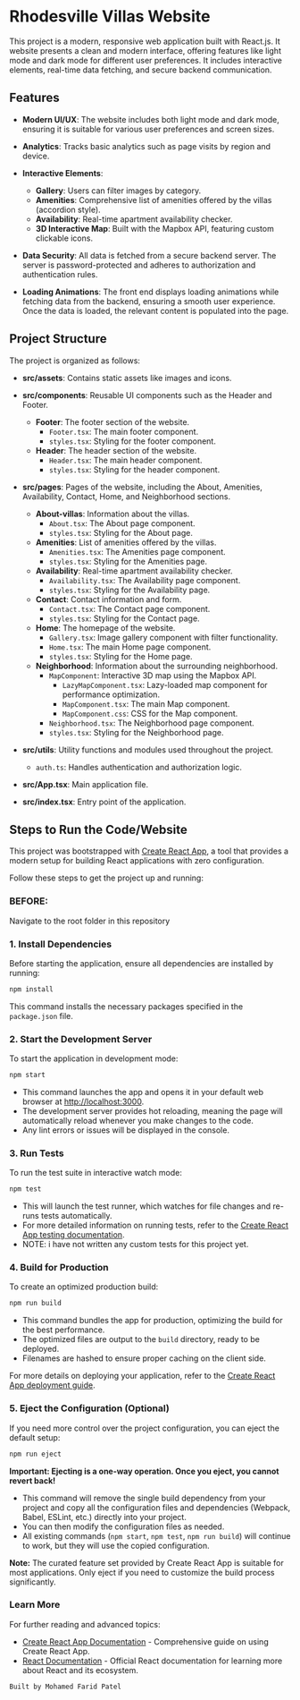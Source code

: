 # Rhodesville Villas Website

This project is a modern, responsive web application built with React.js. It website presents a clean and modern interface, offering features like light mode and dark mode for different user preferences. It includes interactive elements, real-time data fetching, and secure backend communication.

## Features

- **Modern UI/UX**: The website includes both light mode and dark mode, ensuring it is suitable for various user preferences and screen sizes.
  
- **Analytics**: Tracks basic analytics such as page visits by region and device.

- **Interactive Elements**:
  - **Gallery**: Users can filter images by category.
  - **Amenities**: Comprehensive list of amenities offered by the villas (accordion style).
  - **Availability**: Real-time apartment availability checker.
  - **3D Interactive Map**: Built with the Mapbox API, featuring custom clickable icons.

- **Data Security**: All data is fetched from a secure backend server. The server is password-protected and adheres to authorization and authentication rules.

- **Loading Animations**: The front end displays loading animations while fetching data from the backend, ensuring a smooth user experience. Once the data is loaded, the relevant content is populated into the page.

## Project Structure

The project is organized as follows:

- **src/assets**: Contains static assets like images and icons.
- **src/components**: Reusable UI components such as the Header and Footer.
  - **Footer**: The footer section of the website.
    - `Footer.tsx`: The main footer component.
    - `styles.tsx`: Styling for the footer component.
  - **Header**: The header section of the website.
    - `Header.tsx`: The main header component.
    - `styles.tsx`: Styling for the header component.

- **src/pages**: Pages of the website, including the About, Amenities, Availability, Contact, Home, and Neighborhood sections.
  - **About-villas**: Information about the villas.
    - `About.tsx`: The About page component.
    - `styles.tsx`: Styling for the About page.
  - **Amenities**: List of amenities offered by the villas.
    - `Amenities.tsx`: The Amenities page component.
    - `styles.tsx`: Styling for the Amenities page.
  - **Availability**: Real-time apartment availability checker.
    - `Availability.tsx`: The Availability page component.
    - `styles.tsx`: Styling for the Availability page.
  - **Contact**: Contact information and form.
    - `Contact.tsx`: The Contact page component.
    - `styles.tsx`: Styling for the Contact page.
  - **Home**: The homepage of the website.
    - `Gallery.tsx`: Image gallery component with filter functionality.
    - `Home.tsx`: The main Home page component.
    - `styles.tsx`: Styling for the Home page.
  - **Neighborhood**: Information about the surrounding neighborhood.
    - `MapComponent`: Interactive 3D map using the Mapbox API.
      - `LazyMapComponent.tsx`: Lazy-loaded map component for performance optimization.
      - `MapComponent.tsx`: The main Map component.
      - `MapComponent.css`: CSS for the Map component.
    - `Neighborhood.tsx`: The Neighborhood page component.
    - `styles.tsx`: Styling for the Neighborhood page.

- **src/utils**: Utility functions and modules used throughout the project.
  - `auth.ts`: Handles authentication and authorization logic.

- **src/App.tsx**: Main application file.
- **src/index.tsx**: Entry point of the application.




## Steps to Run the Code/Website

This project was bootstrapped with [Create React App](https://github.com/facebook/create-react-app), a tool that provides a modern setup for building React applications with zero configuration.

Follow these steps to get the project up and running:

### BEFORE: 
Navigate to the root folder in this repository


### 1. Install Dependencies

Before starting the application, ensure all dependencies are installed by running:

```bash
npm install
```

This command installs the necessary packages specified in the `package.json` file.

### 2. Start the Development Server

To start the application in development mode:

```bash
npm start
```

- This command launches the app and opens it in your default web browser at [http://localhost:3000](http://localhost:3000).
- The development server provides hot reloading, meaning the page will automatically reload whenever you make changes to the code.
- Any lint errors or issues will be displayed in the console.

### 3. Run Tests 

To run the test suite in interactive watch mode:

```bash
npm test
```

- This will launch the test runner, which watches for file changes and re-runs tests automatically.
- For more detailed information on running tests, refer to the [Create React App testing documentation](https://facebook.github.io/create-react-app/docs/running-tests).
- NOTE: i have not written any custom tests for this project yet.


### 4. Build for Production

To create an optimized production build:

```bash
npm run build
```

- This command bundles the app for production, optimizing the build for the best performance.
- The optimized files are output to the `build` directory, ready to be deployed.
- Filenames are hashed to ensure proper caching on the client side.

For more details on deploying your application, refer to the [Create React App deployment guide](https://facebook.github.io/create-react-app/docs/deployment).

### 5. Eject the Configuration (Optional)

If you need more control over the project configuration, you can eject the default setup:

```bash
npm run eject
```

**Important: Ejecting is a one-way operation. Once you eject, you cannot revert back!**

- This command will remove the single build dependency from your project and copy all the configuration files and dependencies (Webpack, Babel, ESLint, etc.) directly into your project.
- You can then modify the configuration files as needed.
- All existing commands (`npm start`, `npm test`, `npm run build`) will continue to work, but they will use the copied configuration.

**Note:** The curated feature set provided by Create React App is suitable for most applications. Only eject if you need to customize the build process significantly.

### Learn More

For further reading and advanced topics:

- [Create React App Documentation](https://facebook.github.io/create-react-app/docs/getting-started) - Comprehensive guide on using Create React App.
- [React Documentation](https://reactjs.org/) - Official React documentation for learning more about React and its ecosystem.


```
Built by Mohamed Farid Patel
```
